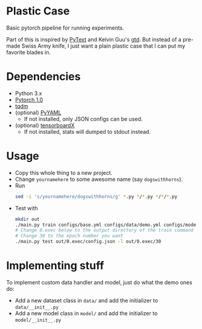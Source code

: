 # Plastic Case

Basic pytorch pipeline for running experiments.

Part of this is inspired by [PyText](https://github.com/facebookresearch/pytext)
and Kelvin Guu's [gtd](https://github.com/kelvinguu/lang2program/tree/master/third-party/gtd).
But instead of a pre-made Swiss Army knife,
I just want a plain plastic case that I can put my favorite blades in.

# Dependencies

* Python 3.x
* [Pytorch 1.0](https://pytorch.org/)
* [tqdm](https://pypi.org/project/tqdm/)
* (optional) [PyYAML](https://pypi.org/project/PyYAML/)
  * If not installed, only JSON configs can be used.
* (optional) [tensorboardX](https://pypi.org/project/tensorboardX/)
  * If not installed, stats will dumped to stdout instead.

# Usage

- Copy this whole thing to a new project.
- Change `yournamehere` to some awesome name (say `dogswithhorns`).
- Run
  ```bash
  sed -i 's/yournamehere/dogswithhorns/g' *.py */*.py */*/*.py
  ```
- Test with
  ```bash
  mkdir out
  ./main.py train configs/base.yml configs/data/demo.yml configs/model/demo.yml
  # Change 0.exec below to the output directory of the train command
  # Change 30 to the epoch number you want
  ./main.py test out/0.exec/config.json -l out/0.exec/30
  ```

# Implementing stuff

To implement custom data handler and model, just do what the demo ones do:

- Add a new dataset class in `data/` and add the initializer to `data/__init__.py`
- Add a new model class in `model/` and add the initializer to `model/__init__.py`
